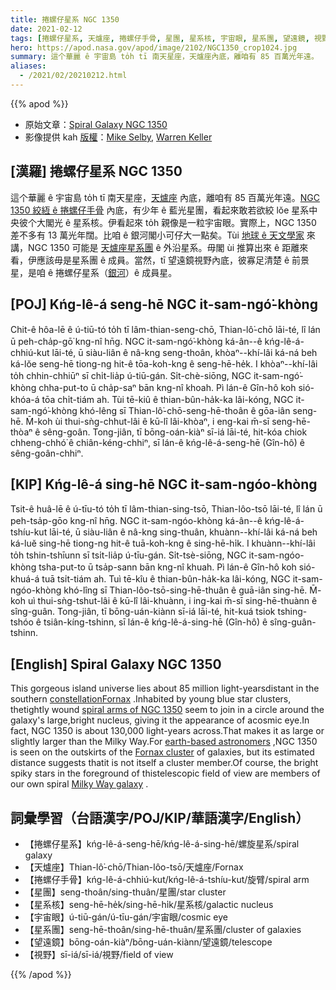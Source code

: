 ```yaml
---
title: 捲螺仔星系 NGC 1350
date: 2021-02-12
tags: [捲螺仔星系, 天爐座, 捲螺仔手骨, 星團, 星系核, 宇宙眼, 星系團, 望遠鏡, 視野]
hero: https://apod.nasa.gov/apod/image/2102/NGC1350_crop1024.jpg
summary: 這个華麗 ê 宇宙島 to̍h tī 南天星座，天爐座內底，離咱有 85 百萬光年遠。
aliases:
  - /2021/02/20210212.html
---
```


{{% apod %}}

- 原始文章：[Spiral Galaxy NGC 1350](https://apod.nasa.gov/apod/ap210212.html)
- 影像提供 kah [版權](https://apod.nasa.gov/apod/lib/about_apod.html#srapply)：[Mike Selby](https://www.facebook.com/masterdarksastro/), [Warren Keller](http://www.billionsandbillions.com/)

## [漢羅] 捲螺仔星系 NGC 1350

這个華麗 ê 宇宙島 to̍h tī 南天星座，[天爐座](http://www.hawastsoc.org/deepsky/for/index.html) 內底，離咱有 85 百萬光年遠。[NGC 1350 絞絚 ê 捲螺仔手骨](https://www.eso.org/public/news/eso0532/) 內底，有少年 ê 藍光星團，看起來敢若欲絞 lŏe 星系中央彼个大閣光 ê 星系核。伊看起來 to̍h 親像是一粒宇宙眼。實際上，NGC 1350 差不多有 13 萬光年闊。比咱 ê 銀河閣小可仔大一點矣。Tùi [地球 ê 天文學家](https://en.wikipedia.org/wiki/List_of_largest_optical_reflecting_telescopes) 來講，NGC 1350 可能是 [天爐座星系團](https://apod.nasa.gov/apod/fap/ap160611.html) ê 外沿星系。毋閣 ùi 推算出來 ê 距離來看，伊應該毋是星系團 ê 成員。當然，tī 望遠鏡視野內底，彼寡足清楚 ê 前景星，是咱 ê 捲螺仔星系（[銀河](https://solarsystem.nasa.gov/resources/285/the-milky-way-galaxy/)）ê 成員星。

## [POJ] Kńg-lê-á seng-hē NGC it-sam-ngó͘-khòng

Chit-ê hôa-lē ê ú-tiū-tó to̍h tī lâm-thian-seng-chō, Thian-lô͘-chō lāi-té, lî lán ū peh-cha̍p-gō͘ kng-nî hn̄g. NGC it-sam-ngó͘-khòng ká-ân--ê kńg-lê-á-chhiú-kut lāi-té, ū siàu-liân ê nâ-kng seng-thoân, khòaⁿ--khí-lâi ká-ná beh ká-lŏe seng-hē tiong-ng hit-ê tōa-koh-kng ê seng-hē-he̍k. I khòaⁿ--khí-lâi to̍h chhin-chhiūⁿ sī chi̍t-lia̍p ú-tiū-gán. Si̍t-chè-siōng, NGC it-sam-ngó͘-khòng chha-put-to ū cha̍p-saⁿ bān kng-nî khoah. Pì lán-ê Gîn-hô koh sió-khóa-á tōa chi̍t-tiám ah. Tùi tē-kiû ê thian-bûn-ha̍k-ka lâi-kóng, NGC it-sam-ngó͘-khòng khó-lêng sī Thian-lô͘-chō-seng-hē-thoân ê gōa-iân seng-hē. M̄-koh ùi thui-sǹg-chhut-lâi ê kū-lî lâi-khòaⁿ, i eng-kai m̄-sī seng-hē-thòaⁿ ê sêng-goân. Tong-jiân, tī bōng-oán-kiàⁿ sī-iá lāi-té, hit-kóa chiok chheng-chhó͘ ê chiân-kéng-chhiⁿ, sī lán-ê kńg-lê-á-seng-hē (Gîn-hô) ê sêng-goân-chhiⁿ.

## [KIP] Kńg-lê-á sing-hē NGC it-sam-ngóo-khòng

Tsit-ê huâ-lē ê ú-tīu-tó to̍h tī lâm-thian-sing-tsō, Thian-lôo-tsō lāi-té, lî lán ū peh-tsa̍p-gōo kng-nî hn̄g. NGC it-sam-ngóo-khòng ká-ân--ê kńg-lê-á-tshíu-kut lāi-té, ū siàu-liân ê nâ-kng sing-thuân, khuànn--khí-lâi ká-ná beh ká-luĕ sing-hē tiong-ng hit-ê tuā-koh-kng ê sing-hē-hi̍k. I khuànn--khí-lâi to̍h tshin-tshīunn sī tsi̍t-lia̍p ú-tīu-gán. Si̍t-tsè-siōng, NGC it-sam-ngóo-khòng tsha-put-to ū tsa̍p-sann bān kng-nî khuah. Pì lán-ê Gîn-hô koh sió-khuá-á tuā tsi̍t-tiám ah. Tuì tē-kîu ê thian-bûn-ha̍k-ka lâi-kóng, NGC it-sam-ngóo-khòng khó-lîng sī Thian-lôo-tsō-sing-hē-thuân ê guā-iân sing-hē. M̄-koh uì thui-sǹg-tshut-lâi ê kū-lî lâi-khuànn, i ing-kai m̄-sī sing-hē-thuànn ê sîng-guân. Tong-jiân, tī bōng-uán-kiànn sī-iá lāi-té, hit-kuá tsiok tshing-tshóo ê tsiân-kíng-tshinn, sī lán-ê kńg-lê-á-sing-hē (Gîn-hô) ê sîng-guân-tshinn.

## [English] Spiral Galaxy NGC 1350 

This gorgeous island universe lies about 85 million light-yearsdistant in the southern [constellationFornax](http://www.hawastsoc.org/deepsky/for/index.html) .Inhabited by young blue star clusters, thetightly wound [spiral arms of NGC 1350](https://www.eso.org/public/news/eso0532/) seem to join in a circle around the galaxy's large,bright nucleus, giving it the appearance of acosmic eye.In fact, NGC 1350 is about 130,000 light-years across.That makes it as large or slightly larger than the Milky Way.For [earth-based astronomers](https://en.wikipedia.org/wiki/List_of_largest_optical_reflecting_telescopes) ,NGC 1350 is seen on the outskirts of the [Fornax cluster](https://apod.nasa.gov/apod/ap160611.html) of galaxies, but its estimated distance suggests thatit is not itself a cluster member.Of course, the bright spiky stars in the foreground of thistelescopic field of view are members of our own spiral [Milky Way galaxy](https://solarsystem.nasa.gov/resources/285/the-milky-way-galaxy/) .

## 詞彙學習（台語漢字/POJ/KIP/華語漢字/English）

- 【捲螺仔星系】kńg-lê-á-seng-hē/kńg-lê-á-sing-hē/螺旋星系/spiral galaxy
- 【天爐座】Thian-lô͘-chō/Thian-lôo-tsō/天爐座/Fornax
- 【捲螺仔手骨】kńg-lê-á-chhiú-kut/kńg-lê-á-tshíu-kut/旋臂/spiral arm
- 【星團】seng-thoân/sing-thuân/星團/star cluster
- 【星系核】seng-hē-he̍k/sing-hē-hi̍k/星系核/galactic nucleus
- 【宇宙眼】ú-tiū-gán/ú-tīu-gán/宇宙眼/cosmic eye
- 【星系團】seng-hē-thoân/sing-hē-thuân/星系團/cluster of galaxies
- 【望遠鏡】bōng-oán-kiàⁿ/bōng-uán-kiànn/望遠鏡/telescope
- 【視野】sī-iá/sī-iá/視野/field of view

{{% /apod %}}
